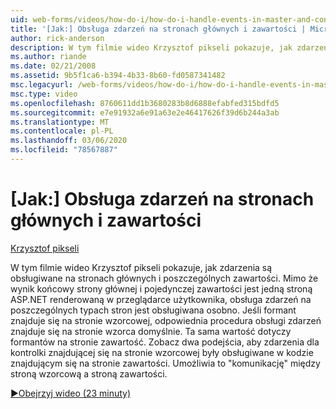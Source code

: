 ```yaml
---
uid: web-forms/videos/how-do-i/how-do-i-handle-events-in-master-and-content-pages
title: '[Jak:] Obsługa zdarzeń na stronach głównych i zawartości | Microsoft Docs'
author: rick-anderson
description: W tym filmie wideo Krzysztof pikseli pokazuje, jak zdarzenia są obsługiwane na stronach głównych i poszczególnych zawartości. Mimo że wynik końcowy wzorca i poszczególnych ntekstowe...
ms.author: riande
ms.date: 02/21/2008
ms.assetid: 9b5f1ca6-b394-4b33-8b60-fd0587341482
msc.legacyurl: /web-forms/videos/how-do-i/how-do-i-handle-events-in-master-and-content-pages
msc.type: video
ms.openlocfilehash: 8760611dd1b3680283b8d6888efabfed315bdfd5
ms.sourcegitcommit: e7e91932a6e91a63e2e46417626f39d6b244a3ab
ms.translationtype: MT
ms.contentlocale: pl-PL
ms.lasthandoff: 03/06/2020
ms.locfileid: "78567887"
---
```

# <a name="how-do-i-handle-events-in-master-and-content-pages"></a>[Jak:] Obsługa zdarzeń na stronach głównych i zawartości

[Krzysztof pikseli](https://twitter.com/chrispels)

W tym filmie wideo Krzysztof pikseli pokazuje, jak zdarzenia są obsługiwane na stronach głównych i poszczególnych zawartości. Mimo że wynik końcowy strony głównej i pojedynczej zawartości jest jedną stroną ASP.NET renderowaną w przeglądarce użytkownika, obsługa zdarzeń na poszczególnych typach stron jest obsługiwana osobno. Jeśli formant znajduje się na stronie wzorcowej, odpowiednia procedura obsługi zdarzeń znajduje się na stronie wzorca domyślnie. Ta sama wartość dotyczy formantów na stronie zawartość. Zobacz dwa podejścia, aby zdarzenia dla kontrolki znajdującej się na stronie wzorcowej były obsługiwane w kodzie znajdującym się na stronie zawartości. Umożliwia to "komunikację" między stroną wzorcową a stroną zawartości.

[&#9654;Obejrzyj wideo (23 minuty)](https://channel9.msdn.com/Blogs/ASP-NET-Site-Videos/how-do-i-handle-events-in-master-and-content-pages)
